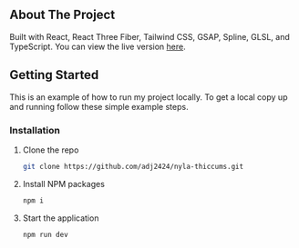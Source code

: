## About The Project

Built with React, React Three Fiber, Tailwind CSS, GSAP, Spline, GLSL, and TypeScript. You can view the live version [here](https://google.com).

## Getting Started

This is an example of how to run my project locally.
To get a local copy up and running follow these simple example steps.

### Installation

1. Clone the repo

   ```sh
   git clone https://github.com/adj2424/nyla-thiccums.git
   ```

2. Install NPM packages

   ```sh
   npm i
   ```

3. Start the application

   ```sh
   npm run dev
   ```
